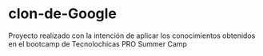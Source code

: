 # clon-de-Google
Proyecto realizado con la intención de aplicar los conocimientos obtenidos en el bootcamp de Tecnolochicas PRO Summer Camp
